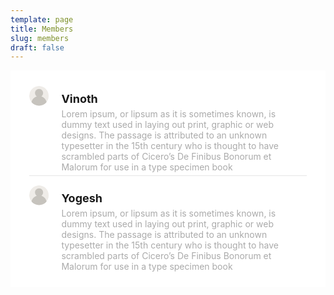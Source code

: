 ```yaml
---
template: page
title: Members
slug: members
draft: false
---
```

<style>
  .list{background:#fff;border-radius:2px;list-style:none;padding:10px 20px}.list-item{display:flex;margin:10px;padding-bottom:5px;padding-top:5px;border-bottom:1px solid rgba(0,0,0,.1)}.list-item:last-child{border-bottom:none}.list-item-image{border-radius:50%;width:64px}.list-item-content{margin-left:20px}.list-item-content h4,.list-item-content p{margin:0}.list-item-content h4{margin-top:10px;font-size:18px}.list-item-content p{margin-top:5px;color:#aaa;max-width:800px}
</style>

<ul class="list">
  <!-- LIST ITEM STARTS -->
  <li class="list-item">
    <div>
      <svg class="list-item-image" xmlns="http://www.w3.org/2000/svg" viewBox="0 0 464 464" > <g fill="#f9ede0"> <path d="M305.872 451.92a209.097 209.097 0 01-7.296 2.336c2.456-.736 4.88-1.528 7.296-2.336zM317.992 447.472c-2.608 1.04-5.216 2.064-7.872 3.008a231.662 231.662 0 007.872-3.008z" /> </g> <circle cx="232" cy="232" r="232" fill="#efece8" /> <g fill="#f9ede0"> <path d="M293.896 455.584zM215.192 463.328c-2.832-.2-5.656-.416-8.448-.72 2.8.304 5.624.52 8.448.72zM177.256 457.44c-2.4-.584-4.784-1.208-7.16-1.864 2.376.664 4.76 1.288 7.16 1.864zM201.944 462a236.382 236.382 0 01-7.576-1.08c2.504.408 5.04.744 7.576 1.08zM232 464zM189.416 460.032zM142.608 446.128zM153.872 450.48zM244.72 463.64zM257.256 462.608c-2.8.304-5.624.52-8.448.72 2.824-.2 5.648-.416 8.448-.72zM281.848 458.576zM269.64 460.912c-2.512.408-5.04.752-7.576 1.08 2.528-.328 5.064-.664 7.576-1.08zM332.032 441.368a235.234 235.234 0 01-10.64 4.76 226.642 226.642 0 0010.64-4.76zM165.424 454.256zM321.392 446.128c-1.12.472-2.264.888-3.392 1.336 1.12-.448 2.264-.864 3.392-1.336zM332.352 441.224c-.104.048-.216.096-.32.144.104-.048.216-.088.32-.144zM182.152 458.576zM194.36 460.912a256.257 256.257 0 01-4.952-.88c1.656.304 3.296.616 4.952.88zM219.28 463.64c-1.368-.072-2.728-.216-4.088-.312 1.368.096 2.72.24 4.088.312zM206.744 462.608c-1.608-.176-3.2-.4-4.8-.608 1.6.208 3.192.432 4.8.608zM131.928 441.352c-.088-.04-.184-.08-.272-.12.088.04.184.08.272.12zM248.808 463.328c-1.368.096-2.72.24-4.088.312 1.368-.072 2.72-.216 4.088-.312zM298.576 454.256zM310.128 450.48c-1.408.504-2.832.96-4.248 1.44 1.416-.48 2.84-.936 4.248-1.44zM146.008 447.472c-1.128-.448-2.272-.872-3.392-1.336 1.12.464 2.264.88 3.392 1.336zM158.128 451.92c-1.416-.48-2.848-.936-4.248-1.44 1.4.504 2.824.96 4.248 1.44zM262.056 462c-1.6.208-3.192.44-4.8.608 1.608-.176 3.2-.4 4.8-.608zM286.744 457.44c-1.624.392-3.256.768-4.896 1.128 1.64-.352 3.272-.728 4.896-1.128zM274.584 460.032c-1.648.304-3.288.616-4.952.88 1.664-.264 3.304-.576 4.952-.88zM170.104 455.584c-1.56-.432-3.128-.864-4.68-1.328 1.552.464 3.112.896 4.68 1.328z" /> </g> <path d="M285.104 247.952C310.952 230.744 328 201.376 328 168c0-53.016-42.984-96-96-96s-96 42.984-96 96c0 33.376 17.048 62.744 42.896 79.952 0 0 .008.008.016.008-.008 0-.008-.008-.008-.008-61.872 18.648-110.048 68.864-125.56 132.04l.008.008a237.163 237.163 0 007.832 8.944c.648.712 1.328 1.392 1.992 2.088a239.937 239.937 0 006.296 6.464c.888.872 1.792 1.712 2.696 2.568a233.567 233.567 0 006.04 5.568c1.016.896 2.048 1.784 3.072 2.664 2.008 1.72 4.04 3.408 6.112 5.056 1.088.872 2.184 1.728 3.28 2.584a214.91 214.91 0 006.376 4.72c1.112.792 2.208 1.6 3.336 2.376 2.272 1.568 4.584 3.072 6.912 4.56 1.048.664 2.072 1.352 3.128 2.008a237.722 237.722 0 008.184 4.792c.728.408 1.44.848 2.176 1.248a231.937 231.937 0 0010.872 5.592c.088.04.184.08.272.12 3.512 1.68 7.08 3.272 10.688 4.776 1.12.472 2.264.888 3.392 1.336 2.608 1.04 5.216 2.064 7.872 3.008 1.408.504 2.832.96 4.248 1.44 2.416.816 4.848 1.608 7.296 2.336 1.552.464 3.112.896 4.68 1.328 2.368.656 4.752 1.28 7.16 1.864a219.555 219.555 0 0012.152 2.584c1.648.304 3.288.616 4.952.88 2.512.408 5.04.752 7.576 1.08 1.6.208 3.192.44 4.8.608 2.8.304 5.624.52 8.448.72 1.368.096 2.72.24 4.088.312 4.216.24 8.448.376 12.72.376s8.504-.136 12.72-.36c1.368-.072 2.728-.216 4.088-.312 2.832-.2 5.656-.416 8.448-.72 1.608-.176 3.2-.4 4.8-.608 2.536-.328 5.064-.672 7.576-1.08 1.656-.272 3.304-.576 4.952-.88a215.477 215.477 0 0012.152-2.584c2.4-.584 4.784-1.208 7.16-1.864 1.56-.432 3.128-.864 4.68-1.328 2.456-.736 4.88-1.528 7.296-2.336 1.416-.48 2.848-.936 4.248-1.44a245.374 245.374 0 007.872-3.008c1.128-.448 2.272-.872 3.392-1.336a226.642 226.642 0 0010.64-4.76c.104-.048.216-.096.32-.144 3.68-1.768 7.304-3.64 10.872-5.592.736-.4 1.448-.84 2.176-1.248a237.722 237.722 0 008.184-4.792c1.056-.648 2.088-1.336 3.128-2.008 2.328-1.488 4.64-3 6.912-4.56 1.12-.776 2.224-1.576 3.336-2.376a247.51 247.51 0 006.376-4.72 202.128 202.128 0 003.28-2.584 230.055 230.055 0 006.112-5.056c1.032-.88 2.064-1.768 3.072-2.664a233.567 233.567 0 006.04-5.568c.896-.856 1.808-1.704 2.696-2.568a228.37 228.37 0 006.296-6.464c.656-.704 1.336-1.384 1.992-2.088 2.68-2.92 5.304-5.896 7.832-8.944l.008-.008c-15.504-63.184-63.68-113.4-125.552-132.048z" fill="#c6c3bd" /> </svg>
    </div>
    <div class="list-item-content">
      <h4>Vinoth</h4>
      <p>
        Lorem ipsum, or lipsum as it is sometimes known, is dummy text used in
        laying out print, graphic or web designs. The passage is attributed to
        an unknown typesetter in the 15th century who is thought to have
        scrambled parts of Cicero’s De Finibus Bonorum et Malorum for use in a
        type specimen book
      </p>
    </div>
  </li>
  <!-- LIST ITEM ENDS -->

  <!-- LIST ITEM STARTS -->
  <li class="list-item">
    <div>
      <svg class="list-item-image" xmlns="http://www.w3.org/2000/svg" viewBox="0 0 464 464" > <g fill="#f9ede0"> <path d="M305.872 451.92a209.097 209.097 0 01-7.296 2.336c2.456-.736 4.88-1.528 7.296-2.336zM317.992 447.472c-2.608 1.04-5.216 2.064-7.872 3.008a231.662 231.662 0 007.872-3.008z" /> </g> <circle cx="232" cy="232" r="232" fill="#efece8" /> <g fill="#f9ede0"> <path d="M293.896 455.584zM215.192 463.328c-2.832-.2-5.656-.416-8.448-.72 2.8.304 5.624.52 8.448.72zM177.256 457.44c-2.4-.584-4.784-1.208-7.16-1.864 2.376.664 4.76 1.288 7.16 1.864zM201.944 462a236.382 236.382 0 01-7.576-1.08c2.504.408 5.04.744 7.576 1.08zM232 464zM189.416 460.032zM142.608 446.128zM153.872 450.48zM244.72 463.64zM257.256 462.608c-2.8.304-5.624.52-8.448.72 2.824-.2 5.648-.416 8.448-.72zM281.848 458.576zM269.64 460.912c-2.512.408-5.04.752-7.576 1.08 2.528-.328 5.064-.664 7.576-1.08zM332.032 441.368a235.234 235.234 0 01-10.64 4.76 226.642 226.642 0 0010.64-4.76zM165.424 454.256zM321.392 446.128c-1.12.472-2.264.888-3.392 1.336 1.12-.448 2.264-.864 3.392-1.336zM332.352 441.224c-.104.048-.216.096-.32.144.104-.048.216-.088.32-.144zM182.152 458.576zM194.36 460.912a256.257 256.257 0 01-4.952-.88c1.656.304 3.296.616 4.952.88zM219.28 463.64c-1.368-.072-2.728-.216-4.088-.312 1.368.096 2.72.24 4.088.312zM206.744 462.608c-1.608-.176-3.2-.4-4.8-.608 1.6.208 3.192.432 4.8.608zM131.928 441.352c-.088-.04-.184-.08-.272-.12.088.04.184.08.272.12zM248.808 463.328c-1.368.096-2.72.24-4.088.312 1.368-.072 2.72-.216 4.088-.312zM298.576 454.256zM310.128 450.48c-1.408.504-2.832.96-4.248 1.44 1.416-.48 2.84-.936 4.248-1.44zM146.008 447.472c-1.128-.448-2.272-.872-3.392-1.336 1.12.464 2.264.88 3.392 1.336zM158.128 451.92c-1.416-.48-2.848-.936-4.248-1.44 1.4.504 2.824.96 4.248 1.44zM262.056 462c-1.6.208-3.192.44-4.8.608 1.608-.176 3.2-.4 4.8-.608zM286.744 457.44c-1.624.392-3.256.768-4.896 1.128 1.64-.352 3.272-.728 4.896-1.128zM274.584 460.032c-1.648.304-3.288.616-4.952.88 1.664-.264 3.304-.576 4.952-.88zM170.104 455.584c-1.56-.432-3.128-.864-4.68-1.328 1.552.464 3.112.896 4.68 1.328z" /> </g> <path d="M285.104 247.952C310.952 230.744 328 201.376 328 168c0-53.016-42.984-96-96-96s-96 42.984-96 96c0 33.376 17.048 62.744 42.896 79.952 0 0 .008.008.016.008-.008 0-.008-.008-.008-.008-61.872 18.648-110.048 68.864-125.56 132.04l.008.008a237.163 237.163 0 007.832 8.944c.648.712 1.328 1.392 1.992 2.088a239.937 239.937 0 006.296 6.464c.888.872 1.792 1.712 2.696 2.568a233.567 233.567 0 006.04 5.568c1.016.896 2.048 1.784 3.072 2.664 2.008 1.72 4.04 3.408 6.112 5.056 1.088.872 2.184 1.728 3.28 2.584a214.91 214.91 0 006.376 4.72c1.112.792 2.208 1.6 3.336 2.376 2.272 1.568 4.584 3.072 6.912 4.56 1.048.664 2.072 1.352 3.128 2.008a237.722 237.722 0 008.184 4.792c.728.408 1.44.848 2.176 1.248a231.937 231.937 0 0010.872 5.592c.088.04.184.08.272.12 3.512 1.68 7.08 3.272 10.688 4.776 1.12.472 2.264.888 3.392 1.336 2.608 1.04 5.216 2.064 7.872 3.008 1.408.504 2.832.96 4.248 1.44 2.416.816 4.848 1.608 7.296 2.336 1.552.464 3.112.896 4.68 1.328 2.368.656 4.752 1.28 7.16 1.864a219.555 219.555 0 0012.152 2.584c1.648.304 3.288.616 4.952.88 2.512.408 5.04.752 7.576 1.08 1.6.208 3.192.44 4.8.608 2.8.304 5.624.52 8.448.72 1.368.096 2.72.24 4.088.312 4.216.24 8.448.376 12.72.376s8.504-.136 12.72-.36c1.368-.072 2.728-.216 4.088-.312 2.832-.2 5.656-.416 8.448-.72 1.608-.176 3.2-.4 4.8-.608 2.536-.328 5.064-.672 7.576-1.08 1.656-.272 3.304-.576 4.952-.88a215.477 215.477 0 0012.152-2.584c2.4-.584 4.784-1.208 7.16-1.864 1.56-.432 3.128-.864 4.68-1.328 2.456-.736 4.88-1.528 7.296-2.336 1.416-.48 2.848-.936 4.248-1.44a245.374 245.374 0 007.872-3.008c1.128-.448 2.272-.872 3.392-1.336a226.642 226.642 0 0010.64-4.76c.104-.048.216-.096.32-.144 3.68-1.768 7.304-3.64 10.872-5.592.736-.4 1.448-.84 2.176-1.248a237.722 237.722 0 008.184-4.792c1.056-.648 2.088-1.336 3.128-2.008 2.328-1.488 4.64-3 6.912-4.56 1.12-.776 2.224-1.576 3.336-2.376a247.51 247.51 0 006.376-4.72 202.128 202.128 0 003.28-2.584 230.055 230.055 0 006.112-5.056c1.032-.88 2.064-1.768 3.072-2.664a233.567 233.567 0 006.04-5.568c.896-.856 1.808-1.704 2.696-2.568a228.37 228.37 0 006.296-6.464c.656-.704 1.336-1.384 1.992-2.088 2.68-2.92 5.304-5.896 7.832-8.944l.008-.008c-15.504-63.184-63.68-113.4-125.552-132.048z" fill="#c6c3bd" /> </svg>
    </div>
    <div class="list-item-content">
      <h4>Yogesh</h4>
      <p>
        Lorem ipsum, or lipsum as it is sometimes known, is dummy text used in
        laying out print, graphic or web designs. The passage is attributed to
        an unknown typesetter in the 15th century who is thought to have
        scrambled parts of Cicero’s De Finibus Bonorum et Malorum for use in a
        type specimen book
      </p>
    </div>
  </li>
  <!-- LIST ITEM ENDS -->
</ul>
